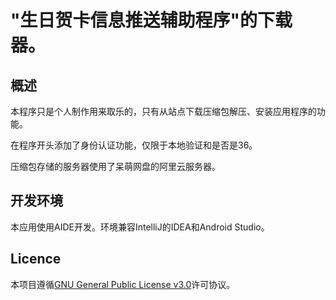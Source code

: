 # "生日贺卡信息推送辅助程序"的下载器。

## 概述
本程序只是个人制作用来取乐的，只有从站点下载压缩包解压、安装应用程序的功能。

在程序开头添加了身份认证功能，仅限于本地验证和是否是36。

压缩包存储的服务器使用了呆萌网盘的阿里云服务器。

## 开发环境
本应用使用AIDE开发。环境兼容IntelliJ的IDEA和Android Studio。

## Licence
本项目遵循[GNU General Public License v3.0](https://github.com/bainesing/nebula-os-terminal-for-web/blob/master/LICENSE)许可协议。
